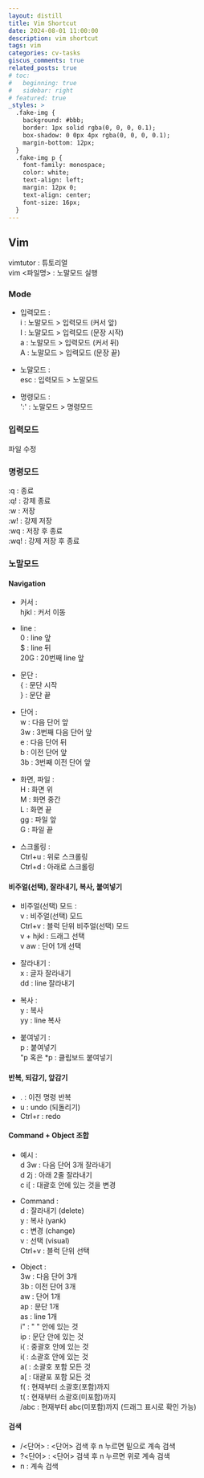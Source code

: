 ```yaml
---
layout: distill
title: Vim Shortcut
date: 2024-08-01 11:00:00
description: vim shortcut
tags: vim
categories: cv-tasks
giscus_comments: true
related_posts: true
# toc:
#   beginning: true
#   sidebar: right
# featured: true
_styles: >
  .fake-img {
    background: #bbb;
    border: 1px solid rgba(0, 0, 0, 0.1);
    box-shadow: 0 0px 4px rgba(0, 0, 0, 0.1);
    margin-bottom: 12px;
  }
  .fake-img p {
    font-family: monospace;
    color: white;
    text-align: left;
    margin: 12px 0;
    text-align: center;
    font-size: 16px;
  }
---
```


## Vim

vimtutor : 튜토리얼  
vim <파일명> : 노말모드 실행  

### Mode

- 입력모드 :  
i : 노말모드 > 입력모드 (커서 앞)  
I : 노말모드 > 입력모드 (문장 시작)  
a : 노말모드 > 입력모드 (커서 뒤)  
A : 노말모드 > 입력모드 (문장 끝)  

- 노말모드 :  
esc : 입력모드 > 노말모드  

- 명령모드 :  
':' : 노말모드 > 명령모드  

### 입력모드

파일 수정

### 명령모드

:q : 종료  
:q! : 강제 종료  
:w : 저장  
:w! : 강제 저장  
:wq : 저장 후 종료  
:wq! : 강제 저장 후 종료  

### 노말모드

#### Navigation

- 커서 :  
hjkl : 커서 이동  

- line :  
0 : line 앞  
$ : line 뒤  
20G : 20번째 line 앞

- 문단 :  
{ : 문단 시작  
} : 문단 끝  

- 단어 :  
w : 다음 단어 앞  
3w : 3번째 다음 단어 앞  
e : 다음 단어 뒤  
b : 이전 단어 앞  
3b : 3번째 이전 단어 앞  

- 화면, 파일 :  
H : 화면 위  
M : 화면 중간  
L : 화면 끝  
gg : 파일 앞  
G : 파일 끝  

- 스크롤링 :  
Ctrl+u : 위로 스크롤링  
Ctrl+d : 아래로 스크롤링

#### 비주얼(선택), 잘라내기, 복사, 붙여넣기

- 비주얼(선택) 모드 :  
v : 비주얼(선택) 모드  
Ctrl+v : 블럭 단위 비주얼(선택) 모드  
v + hjkl : 드래그 선택  
v aw : 단어 1개 선택  

- 잘라내기 :  
x : 글자 잘라내기  
dd : line 잘라내기  

- 복사 :  
y : 복사  
yy : line 복사  

- 붙여넣기 :  
p : 붙여넣기  
"p 혹은 *p : 클립보드 붙여넣기

#### 반복, 되감기, 앞감기

- . : 이전 명령 반복
- u : undo (되돌리기)  
- Ctrl+r : redo

#### Command + Object 조합

- 예시 :  
d 3w : 다음 단어 3개 잘라내기  
d 2j : 아래 2줄 잘라내기  
c i[ : 대괄호 안에 있는 것을 변경  

- Command :  
d : 잘라내기 (delete)  
y : 복사 (yank)  
c : 변경 (change)  
v : 선택 (visual)  
Ctrl+v : 블럭 단위 선택  

- Object :  
3w : 다음 단어 3개  
3b : 이전 단어 3개  
aw : 단어 1개  
ap : 문단 1개  
as : line 1개  
i" : " " 안에 있는 것  
ip : 문단 안에 있는 것  
i{ : 중괄호 안에 있는 것  
i( : 소괄호 안에 있는 것  
a( : 소괄호 포함 모든 것  
a[ : 대괄포 포함 모든 것  
f( : 현재부터 소괄호(포함)까지  
t( : 현재부터 소괄호(미포함)까지  
/abc : 현재부터 abc(미포함)까지 (드래그 표시로 확인 가능)  

#### 검색

- /<단어> : <단어> 검색 후 n 누르면 밑으로 계속 검색  
- ?<단어> : <단어> 검색 후 n 누르면 위로 계속 검색  
- n : 계속 검색